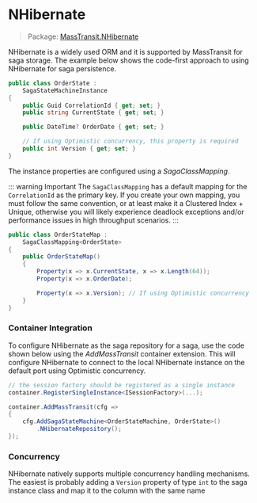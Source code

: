 # NHibernate

> Package: [MassTransit.NHibernate](https://www.nuget.org/packages/MassTransit.NHibernate)

NHibernate is a widely used ORM and it is supported by MassTransit for saga storage. The example below shows the code-first approach to using NHibernate for saga persistence.

```cs
public class OrderState :
    SagaStateMachineInstance
{
    public Guid CorrelationId { get; set; }
    public string CurrentState { get; set; }

    public DateTime? OrderDate { get; set; }

    // If using Optimistic concurrency, this property is required
    public int Version { get; set; }
}
```

The instance properties are configured using a _SagaClassMapping_. 

::: warning Important
The `SagaClassMapping` has a default mapping for the `CorrelationId` as the primary key. If you create your own mapping, you must follow the same convention, or at least make it a Clustered Index + Unique, otherwise you will likely experience deadlock exceptions and/or performance issues in high throughput scenarios.
:::

```cs
public class OrderStateMap : 
    SagaClassMapping<OrderState>
{
    public OrderStateMap()
    {
        Property(x => x.CurrentState, x => x.Length(64));
        Property(x => x.OrderDate);

        Property(x => x.Version); // If using Optimistic concurrency
    }
}
```

### Container Integration

To configure NHibernate as the saga repository for a saga, use the code shown below using the _AddMassTransit_ container extension. This will configure NHibernate to connect to the local NHibernate instance on the default port using Optimistic concurrency.

```cs {2,7}
// the session factory should be registered as a single instance
container.RegisterSingleInstance<ISessionFactory>(...);

container.AddMassTransit(cfg =>
{
    cfg.AddSagaStateMachine<OrderStateMachine, OrderState>()
        .NHibernateRepository();
});
```

### Concurrency

NHibernate natively supports multiple concurrency handling mechanisms. The easiest is probably adding a `Version` property of type `int` to the saga instance class and map it to the column with the same name



